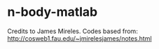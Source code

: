 # n-body-matlab

Credits to James Mireles.
Codes based from:
http://cosweb1.fau.edu/~jmirelesjames/notes.html
